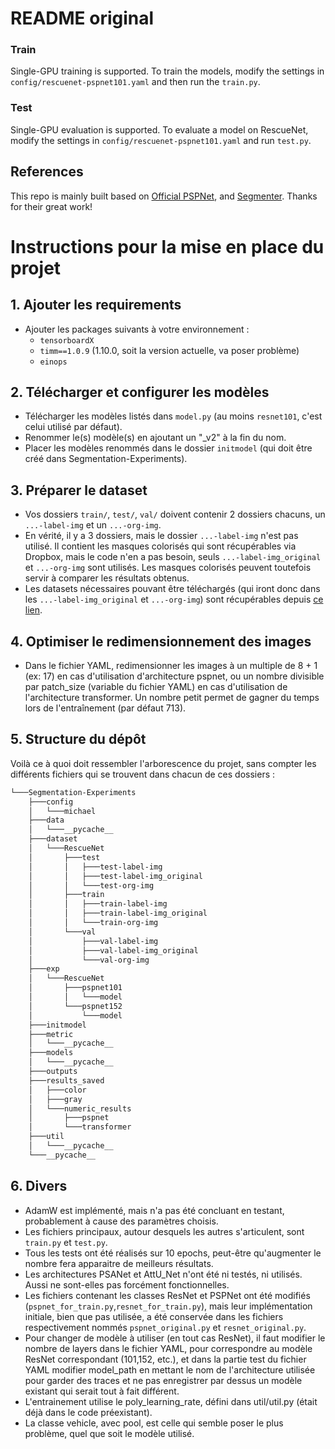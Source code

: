 # README original

### Train
Single-GPU training is supported. To train the models, modify the settings in `config/rescuenet-pspnet101.yaml` and then run the `train.py`.

### Test
Single-GPU evaluation is supported. To evaluate a model on RescueNet, modify the settings in `config/rescuenet-pspnet101.yaml` and run `test.py`.

## References
This repo is mainly built based on [Official PSPNet](https://github.com/hszhao/semseg), and [Segmenter](https://github.com/rstrudel/segmenter). Thanks for their great work!



# Instructions pour la mise en place du projet

## 1. Ajouter les requirements

- Ajouter les packages suivants à votre environnement :
  - `tensorboardX`
  - `timm==1.0.9` (1.10.0, soit la version actuelle, va poser problème)
  - `einops`

## 2. Télécharger et configurer les modèles

- Télécharger les modèles listés dans `model.py` (au moins `resnet101`, c'est celui utilisé par défaut).
- Renommer le(s) modèle(s) en ajoutant un "_v2" à la fin du nom.
- Placer les modèles renommés dans le dossier `initmodel` (qui doit être créé dans Segmentation-Experiments).

## 3. Préparer le dataset

- Vos dossiers `train/`, `test/`, `val/` doivent contenir 2 dossiers chacuns, un `...-label-img` et un `...-org-img`.
- En vérité, il y a 3 dossiers, mais le dossier `...-label-img` n'est pas utilisé. Il contient les masques colorisés qui sont récupérables via Dropbox, mais le code n'en a pas besoin, seuls  `...-label-img_original` et `...-org-img` sont utilisés. Les masques colorisés peuvent toutefois servir à comparer les résultats obtenus.
- Les datasets nécessaires pouvant être téléchargés (qui iront donc dans les  `...-label-img_original` et `...-org-img`) sont récupérables depuis [ce lien](https://springernature.figshare.com/collections/RescueNet_A_High_Resolution_UAV_Semantic_Segmentation_Benchmark_Dataset_for_Natural_Disaster_Damage_Assessment/6647354/1).


## 4. Optimiser le redimensionnement des images

- Dans le fichier YAML, redimensionner les images à un multiple de 8 + 1 (ex: 17) en cas d'utilisation d'architecture pspnet, ou un nombre divisible par patch_size (variable du fichier YAML) en cas d'utilisation de l'architecture transformer. Un nombre petit permet de gagner du temps lors de l'entraînement (par défaut 713).

## 5. Structure du dépôt

Voilà ce à quoi doit ressembler l'arborescence du projet, sans compter les différents fichiers qui se trouvent dans chacun de ces dossiers :

```bash
└───Segmentation-Experiments
    ├───config
    │   └───michael
    ├───data
    │   └───__pycache__
    ├───dataset
    │   └───RescueNet
    │       ├───test
    │       │   ├───test-label-img
    │       │   ├───test-label-img_original
    │       │   └───test-org-img
    │       ├───train
    │       │   ├───train-label-img
    │       │   ├───train-label-img_original
    │       │   └───train-org-img
    │       └───val
    │           ├───val-label-img
    │           ├───val-label-img_original
    │           └───val-org-img
    ├───exp
    │   └───RescueNet
    │       ├───pspnet101
    │       │   └───model
    │       └───pspnet152
    │           └───model
    ├───initmodel
    ├───metric
    │   └───__pycache__
    ├───models
    │   └───__pycache__
    ├───outputs
    ├───results_saved
    │   ├───color
    │   ├───gray
    │   └───numeric_results
    │       ├───pspnet
    │       └───transformer
    ├───util
    │   └───__pycache__
    └───__pycache__
```

## 6. Divers

- AdamW est implémenté, mais n'a pas été concluant en testant, probablement à cause des paramètres choisis.
- Les fichiers principaux, autour desquels les autres s'articulent, sont `train.py` et `test.py`.
- Tous les tests ont été réalisés sur 10 epochs, peut-être qu'augmenter le nombre fera apparaitre de meilleurs résultats.
- Les architectures PSANet et AttU_Net n'ont été ni testés, ni utilisés. Aussi ne sont-elles pas forcément fonctionnelles.
- Les fichiers contenant les classes ResNet et PSPNet ont été modifiés (`pspnet_for_train.py`,`resnet_for_train.py`), mais leur implémentation initiale, bien que pas utilisée, a été conservée dans les fichiers respectivement nommés `pspnet_original.py` et `resnet_original.py`.
- Pour changer de modèle à utiliser (en tout cas ResNet), il faut modifier le nombre de layers dans le fichier YAML, pour correspondre au modèle ResNet correspondant (101,152, etc.), et dans la partie test du fichier YAML modifier model_path en mettant le nom de l'architecture utilisée pour garder des traces et ne pas enregistrer par dessus un modèle existant qui serait tout à fait différent.
- L'entrainement utilise le poly_learning_rate, défini dans util/util.py (était déjà dans le code préexistant).
- La classe vehicle, avec pool, est celle qui semble poser le plus problème, quel que soit le modèle utilisé.

